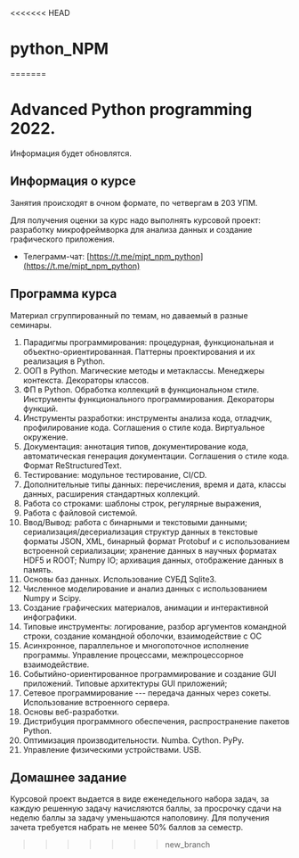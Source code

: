 <<<<<<< HEAD
# python_NPM
=======
# Advanced Python programming 2022.
Информация будет обновлятся.
## Информация о курсе

Занятия происходят в очном формате, по четвергам в 203 УПМ.

Для получения оценки за курс надо выполнять курсовой проект: разработку микрофреймворка для анализа данных и создание графического приложения.  

* Телеграмм-чат: [https://t.me/mipt_npm_python](https://t.me/mipt_npm_python)

## Программа курса

Материал сгруппированный по темам, но даваемый в разные семинары.

1. Парадигмы программирования: процедурная, функциональная и объектно-ориентированная. Паттерны проектирования и их реализация в Python.
2. ООП в Python. Магические методы и метаклассы. Менеджеры контекста. Декораторы классов.
3. ФП в Python. Обработка коллекций в функциональном стиле. Инструменты функционального программирования. Декораторы функций.
4. Инструменты разработки: инструменты анализа кода, отладчик, профилирование кода. Соглашения о стиле кода. Виртуальное окружение.
5. Документация: аннотация типов, документирование кода, автоматическая генерация документации. Соглашения о стиле кода. Формат ReStructuredText.
6. Тестирование: модульное тестирование, CI/CD.
7. Дополнительные типы данных: перечисления, время и дата, классы данных, расширения стандартных коллекций.
8. Работа со строками: шаблоны строк, регулярные выражения, 
9. Работа с файловой системой.
10. Ввод/Вывод: работа с бинарными и текстовыми данными; сериализация/десериализация структур данных в текстовые форматы JSON, XML, бинарный формат Protobuf и с использованием встроенной сериализации; хранение данных в научных форматах HDF5 и ROOT; Numpy IO; архивация данных, отображение данных в память. 
11. Основы баз данных. Использование СУБД Sqlite3.
12. Численное моделирование и анализ данных с использованием Numpy и Scipy.
13. Создание графических материалов, анимации и интерактивной инфографики.
14. Типовые инструменты:  логирование, разбор аргументов командной строки, создание командной оболочки, взаимодействие с ОС
15. Асинхронное, параллельное и многопоточное исполнение программы. Управление процессами, межпроцессорное взаимодействие.
16. Событийно-ориентированное программирование и создание GUI приложений. Типовые архитектуры GUI приложений; 
17. Сетевое программирование --- передача данных через сокеты. Использование встроенного сервера.
18. Основы веб-разработки.
19. Дистрибуция программного обеспечения, распространение пакетов Python.
20. Оптимизация производительности. Numba. Cython. PyPy.
21. Управление физическими устройствами. USB.

## Домашнее задание

Курсовой проект выдается в виде еженедельного набора задач, за каждую решенную задачу начисляются баллы, за просрочку сдачи на неделю баллы за задачу уменьшаются наполовину. Для получения зачета требуется набрать не менее 50% баллов за семестр.
>>>>>>> new_branch
